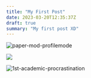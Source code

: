 ```yaml
---
title: "My First Post"
date: 2023-03-20T12:35:37Z
draft: true
summary: "My first post XD"
---
```


![paper-mod-profilemode](https://img.foopi.top/blog/paper-mod-profilemode.avif)

![](https://img.foopi.top/blog/image-20230328142308407.avif)

![1st-academic-procrastination](https://img.foopi.top/blog/1st-academic-procrastination.avif)
